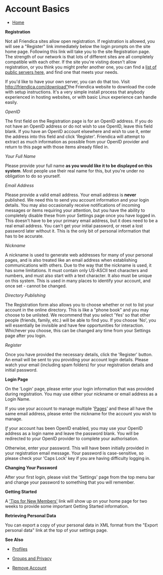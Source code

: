 Account Basics
==============

* [Home](help)


**Registration**

Not all Friendica sites allow open registration. If registration is allowed, you will see a "Register" link immediately below the login prompts on the site home page. Following this link will take you to the site Registration page.  The strength of our network is that lots of different sites are all completely compatible with each other.  If the site you're visting doesn't allow registration, or you think you might prefer another one, you can find a <a href ="http://dir.friendica.com/siteinfo">list of public servers here</a>, and find one that meets your needs.  

If you'd like to have your own server, you can do that too.  Visit <http://friendica.com/download">the Friendica website</a> to download the code with setup instructions.  It's a very simple install process that anybody experienced in hosting websites, or with basic Linux experience can handle easily.

*OpenID*

The first field on the Registration page is for an OpenID address. If you do not have an OpenID address or do not wish to use OpenID, leave this field blank. If you have an OpenID account elsewhere and wish to use it, enter the address into this field and click 'Register'. Friendica will attempt to extract as much information as possible from your OpenID provider and return to this page with those items already filled in.

*Your Full Name*

Please provide your full name **as you would like it to be displayed on this system**.  Most people use their real name for this, but you're under no obligation to do so yourself.

*Email Address*

Please provide a valid email address. Your email address is **never** published. We need this to send you account information and your login details. You may also occasionally receive notifications of incoming messages or items requiring your attention, but you have the ability to completely disable these from your Settings page once you have logged in.  This doesn't have to be your primary email address, but it does need to be a real email address.  You can't get your initial password, or reset a lost password later without it.  This is the only bit of personal information that has to be accurate.

*Nickname*

A nickname is used to generate web addresses for many of your personal pages, and is also treated like an email address when establishing communications with others. Due to the way that the nickname is used, it has some limitations. It must contain only US-ASCII text characters and numbers, and must also start with a text character. It also must be unique on this system. This is used in many places to identify your account, and once set - cannot be changed.



*Directory Publishing*

The Registration form also allows you to choose whether or not to list your account in the online directory. This is like a "phone book" and you may choose to be unlisted. We recommend that you select 'Yes' so that other people (friends, family, etc.) will be able to find you. If you choose 'No', you will essentially be invisible and have few opportunities for interaction. Whichever you choose, this can be changed any time from your Settings page after you login. 

*Register*

Once you have provided the necessary details, click the 'Register' button. An email will be sent to you providing your account login details. Please watch your email (including spam folders) for your registration details and initial password. 





**Login Page**

On the 'Login' page, please enter your login information that was provided during registration. You may use either your nickname or email address as a Login Name. 

If you use your account to manage multiple '[Pages](help/Pages)' and these all have the same email address, please enter the nickname for the account you wish to manage.  

*If* your account has been OpenID enabled, you may use your OpenID address as a login name and leave the password blank. You will be redirected to your OpenID provider to complete your authorisation. 

Otherwise, enter your password. This will have been initially provided in your registration email message. Your password is case-sensitive, so please check your 'Caps Lock' key if you are having difficulty logging in. 


**Changing Your Password**

After your first login, please visit the 'Settings' page from the top menu bar and change your password to something that you will remember.

**Getting Started**

A ['Tips for New Members'](newmember) link will show up on your home page for two weeks to provide some important Getting Started information.


**Retrieving Personal Data**

You can export a copy of your personal data in XML format from the "Export personal data" link at the top of your settings  page.


**See Also**

* [Profiles](help/Profiles)

* [Groups and Privacy](help/Groups-and-Privacy)

* [Remove Account](help/Remove-Account)

 